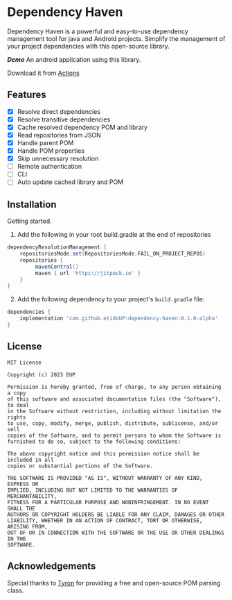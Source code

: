 # Dependency Haven

Dependency Haven is a powerful and easy-to-use dependency management tool for java and Android projects. Simplify the management of your project dependencies with this open-source library.

***Demo*** An android application using this library.

Download it from [Actions](https://github.com/etidoUP/Dependency-Haven/actions)

## Features

- [x] Resolve direct dependencies 
- [x] Resolve transitive dependencies
- [x] Cache resolved dependency POM and library
- [x] Read repositories from JSON
- [x] Handle parent POM
- [x] Handle POM properties
- [x] Skip unnecessary resolution
- [ ] Remote authentication
- [ ] CLI
- [ ] Auto update cached library and POM

## Installation

Getting started.
1. Add the following in your root build.gradle at the end of repositories
 ```gradle
dependencyResolutionManagement {
     repositoriesMode.set(RepositoriesMode.FAIL_ON_PROJECT_REPOS)
     repositories {
          mavenCentral()
          maven { url 'https://jitpack.io' }
     }
}
```
2. Add the following dependency to your project's `build.gradle` file:

```gradle
dependencies {
    implementation 'com.github.etidoUP:dependency-haven:0.1.0-alpha'
}
```

## License

```
MIT License

Copyright (c) 2023 EUP

Permission is hereby granted, free of charge, to any person obtaining a copy
of this software and associated documentation files (the "Software"), to deal
in the Software without restriction, including without limitation the rights
to use, copy, modify, merge, publish, distribute, sublicense, and/or sell
copies of the Software, and to permit persons to whom the Software is
furnished to do so, subject to the following conditions:

The above copyright notice and this permission notice shall be included in all
copies or substantial portions of the Software.

THE SOFTWARE IS PROVIDED "AS IS", WITHOUT WARRANTY OF ANY KIND, EXPRESS OR
IMPLIED, INCLUDING BUT NOT LIMITED TO THE WARRANTIES OF MERCHANTABILITY,
FITNESS FOR A PARTICULAR PURPOSE AND NONINFRINGEMENT. IN NO EVENT SHALL THE
AUTHORS OR COPYRIGHT HOLDERS BE LIABLE FOR ANY CLAIM, DAMAGES OR OTHER
LIABILITY, WHETHER IN AN ACTION OF CONTRACT, TORT OR OTHERWISE, ARISING FROM,
OUT OF OR IN CONNECTION WITH THE SOFTWARE OR THE USE OR OTHER DEALINGS IN THE
SOFTWARE.
```
## Acknowledgements

Special thanks to [Tyron](https://github.com/tyron12233) for providing a free and open-source POM parsing class.
